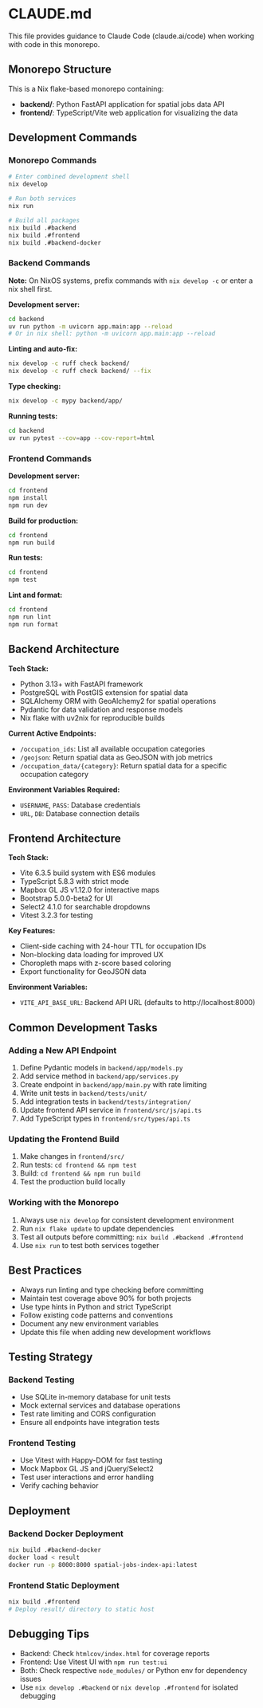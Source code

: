 # CLAUDE.md

This file provides guidance to Claude Code (claude.ai/code) when working with code in this monorepo.

## Monorepo Structure

This is a Nix flake-based monorepo containing:
- **backend/**: Python FastAPI application for spatial jobs data API
- **frontend/**: TypeScript/Vite web application for visualizing the data

## Development Commands

### Monorepo Commands

```bash
# Enter combined development shell
nix develop

# Run both services
nix run

# Build all packages
nix build .#backend
nix build .#frontend
nix build .#backend-docker
```

### Backend Commands

**Note:** On NixOS systems, prefix commands with `nix develop -c` or enter a nix shell first.

**Development server:**
```bash
cd backend
uv run python -m uvicorn app.main:app --reload
# Or in nix shell: python -m uvicorn app.main:app --reload
```

**Linting and auto-fix:**
```bash
nix develop -c ruff check backend/
nix develop -c ruff check backend/ --fix
```

**Type checking:**
```bash
nix develop -c mypy backend/app/
```

**Running tests:**
```bash
cd backend
uv run pytest --cov=app --cov-report=html
```

### Frontend Commands

**Development server:**
```bash
cd frontend
npm install
npm run dev
```

**Build for production:**
```bash
cd frontend
npm run build
```

**Run tests:**
```bash
cd frontend
npm test
```

**Lint and format:**
```bash
cd frontend
npm run lint
npm run format
```

## Backend Architecture

**Tech Stack:**
- Python 3.13+ with FastAPI framework
- PostgreSQL with PostGIS extension for spatial data
- SQLAlchemy ORM with GeoAlchemy2 for spatial operations
- Pydantic for data validation and response models
- Nix flake with uv2nix for reproducible builds

**Current Active Endpoints:**
- `/occupation_ids`: List all available occupation categories
- `/geojson`: Return spatial data as GeoJSON with job metrics
- `/occupation_data/{category}`: Return spatial data for a specific occupation category

**Environment Variables Required:**
- `USERNAME`, `PASS`: Database credentials
- `URL`, `DB`: Database connection details

## Frontend Architecture

**Tech Stack:**
- Vite 6.3.5 build system with ES6 modules
- TypeScript 5.8.3 with strict mode
- Mapbox GL JS v1.12.0 for interactive maps
- Bootstrap 5.0.0-beta2 for UI
- Select2 4.1.0 for searchable dropdowns
- Vitest 3.2.3 for testing

**Key Features:**
- Client-side caching with 24-hour TTL for occupation IDs
- Non-blocking data loading for improved UX
- Choropleth maps with z-score based coloring
- Export functionality for GeoJSON data

**Environment Variables:**
- `VITE_API_BASE_URL`: Backend API URL (defaults to http://localhost:8000)

## Common Development Tasks

### Adding a New API Endpoint

1. Define Pydantic models in `backend/app/models.py`
2. Add service method in `backend/app/services.py`
3. Create endpoint in `backend/app/main.py` with rate limiting
4. Write unit tests in `backend/tests/unit/`
5. Add integration tests in `backend/tests/integration/`
6. Update frontend API service in `frontend/src/js/api.ts`
7. Add TypeScript types in `frontend/src/types/api.ts`

### Updating the Frontend Build

1. Make changes in `frontend/src/`
2. Run tests: `cd frontend && npm test`
3. Build: `cd frontend && npm run build`
4. Test the production build locally

### Working with the Monorepo

1. Always use `nix develop` for consistent development environment
2. Run `nix flake update` to update dependencies
3. Test all outputs before committing: `nix build .#backend .#frontend`
4. Use `nix run` to test both services together

## Best Practices

- Always run linting and type checking before committing
- Maintain test coverage above 90% for both projects
- Use type hints in Python and strict TypeScript
- Follow existing code patterns and conventions
- Document any new environment variables
- Update this file when adding new development workflows

## Testing Strategy

### Backend Testing
- Use SQLite in-memory database for unit tests
- Mock external services and database operations
- Test rate limiting and CORS configuration
- Ensure all endpoints have integration tests

### Frontend Testing
- Use Vitest with Happy-DOM for fast testing
- Mock Mapbox GL JS and jQuery/Select2
- Test user interactions and error handling
- Verify caching behavior

## Deployment

### Backend Docker Deployment
```bash
nix build .#backend-docker
docker load < result
docker run -p 8000:8000 spatial-jobs-index-api:latest
```

### Frontend Static Deployment
```bash
nix build .#frontend
# Deploy result/ directory to static host
```

## Debugging Tips

- Backend: Check `htmlcov/index.html` for coverage reports
- Frontend: Use Vitest UI with `npm run test:ui`
- Both: Check respective `node_modules/` or Python env for dependency issues
- Use `nix develop .#backend` or `nix develop .#frontend` for isolated debugging